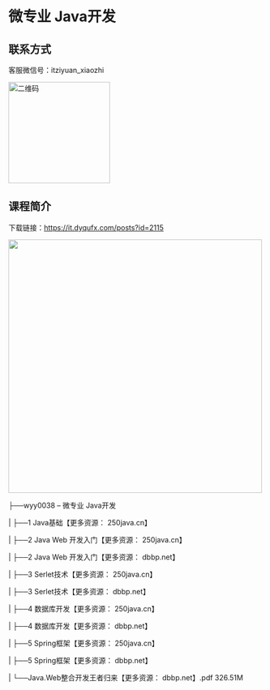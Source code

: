 # 微专业 Java开发

## 联系方式

客服微信号：itziyuan_xiaozhi

<img src="https://ziyuanyun.oss-cn-guangzhou.aliyuncs.com/common/20240614073449/666b82192834a.jpg" width="200" height="200" alt="二维码">

## 课程简介

下载链接：https://it.dyqufx.com/posts?id=2115

<img src="https://ziyuanyun.oss-cn-guangzhou.aliyuncs.com/yun/20240515183652/66449044635e1.jpg" width="500" alt="">

  ├──wyy0038 &#8211; 微专业 Java开发

 | ├──1 Java基础【更多资源： 250java.cn】

 | ├──2 Java Web 开发入门【更多资源： 250java.cn】

 | ├──2 Java Web 开发入门【更多资源： dbbp.net】

 | ├──3 Serlet技术【更多资源： 250java.cn】

 | ├──3 Serlet技术【更多资源： dbbp.net】

 | ├──4 数据库开发【更多资源： 250java.cn】

 | ├──4 数据库开发【更多资源： dbbp.net】

 | ├──5 Spring框架【更多资源： 250java.cn】

 | ├──5 Spring框架【更多资源： dbbp.net】

 | └──Java.Web整合开发王者归来【更多资源： dbbp.net】.pdf 326.51M

  